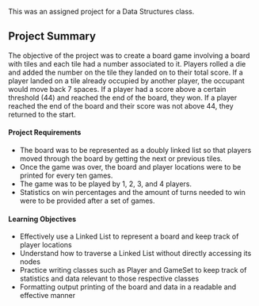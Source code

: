 This was an assigned project for a Data Structures class.

## Project Summary

The objective of the project was to create a board game involving a board with tiles and each tile had a number associated to it.
Players rolled a die and added the number on the tile they landed on to their total score.
If a player landed on a tile already occupied by another player, the occupant would move back 7 spaces.
If a player had a score above a certain threshold (44) and reached the end of the board, they won.
If a player reached the end of the board and their score was not above 44, they returned to the start.

#### Project Requirements

 - The board was to be represented as a doubly linked list so that players moved through the board by getting the next or previous tiles.
 - Once the game was over, the board and player locations were to be printed for every ten games.
 - The game was to be played by 1, 2, 3, and 4 players.
 - Statistics on win percentages and the amount of turns needed to win were to be provided after a set of games.
 
#### Learning Objectives

 - Effectively use a Linked List to represent a board and keep track of player locations
 - Understand how to traverse a Linked List without directly accessing its nodes
 - Practice writing classes such as Player and GameSet to keep track of statistics and data relevant to those respective classes
 - Formatting output printing of the board and data in a readable and effective manner